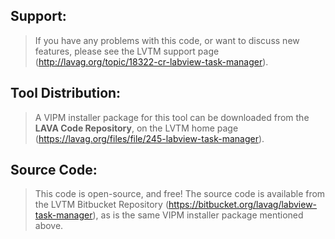 ## Support:
> If you have any problems with this code, or want to discuss new features, please see the LVTM support page (http://lavag.org/topic/18322-cr-labview-task-manager).  
  
  
## Tool Distribution:
> A VIPM installer package for this tool can be downloaded from the **LAVA Code Repository**, on the LVTM home page (https://lavag.org/files/file/245-labview-task-manager).  
  
  
## Source Code:
> This code is open-source, and free!  The source code is available from the LVTM Bitbucket Repository (https://bitbucket.org/lavag/labview-task-manager), as is the same VIPM installer package mentioned above.
